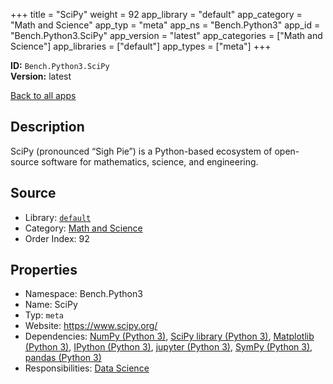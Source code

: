 ﻿+++
title = "SciPy"
weight = 92
app_library = "default"
app_category = "Math and Science"
app_typ = "meta"
app_ns = "Bench.Python3"
app_id = "Bench.Python3.SciPy"
app_version = "latest"
app_categories = ["Math and Science"]
app_libraries = ["default"]
app_types = ["meta"]
+++

**ID:** `Bench.Python3.SciPy`  
**Version:** latest  
<!--more-->

[Back to all apps](/apps/)

## Description
SciPy (pronounced “Sigh Pie”) is a Python-based ecosystem of open-source software for mathematics, science, and engineering.

## Source

* Library: [`default`](/app_libraries/default)
* Category: [Math and Science](/app_categories/math-and-science)
* Order Index: 92

## Properties

* Namespace: Bench.Python3
* Name: SciPy
* Typ: `meta`
* Website: <https://www.scipy.org/>
* Dependencies: [NumPy (Python 3)](/apps/Bench.Python3.NumPy), [SciPy library (Python 3)](/apps/Bench.Python3.SciPyLib), [Matplotlib (Python 3)](/apps/Bench.Python3.Matplotlib), [IPython (Python 3)](/apps/Bench.Python3.IPython), [jupyter (Python 3)](/apps/Bench.Python3.Jupyter), [SymPy (Python 3)](/apps/Bench.Python3.SymPy), [pandas (Python 3)](/apps/Bench.Python3.Pandas)
* Responsibilities: [Data Science](/apps/Bench.Group.DataScience)

